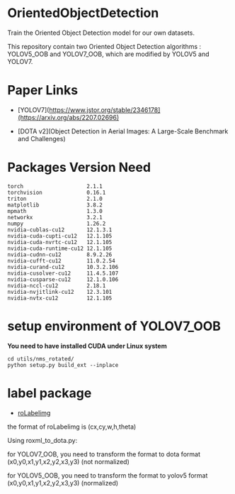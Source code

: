 # OrientedObjectDetection

Train the Oriented Object Detection model for our own datasets.

This repository contain two Oriented Object Detection algorithms : YOLOV5_OOB and YOLOV7_OOB, which are modified by YOLOV5 and YOLOV7.

# Paper Links  

* [YOLOV7](https://www.jstor.org/stable/2346178](https://arxiv.org/abs/2207.02696)

* [DOTA v2](Object Detection in Aerial Images: A Large-Scale Benchmark and Challenges)

# Packages Version Need
```
torch                    2.1.1
torchvision              0.16.1
triton                   2.1.0
matplotlib               3.8.2
mpmath                   1.3.0
networkx                 3.2.1
numpy                    1.26.2
nvidia-cublas-cu12       12.1.3.1
nvidia-cuda-cupti-cu12   12.1.105
nvidia-cuda-nvrtc-cu12   12.1.105
nvidia-cuda-runtime-cu12 12.1.105
nvidia-cudnn-cu12        8.9.2.26
nvidia-cufft-cu12        11.0.2.54
nvidia-curand-cu12       10.3.2.106
nvidia-cusolver-cu12     11.4.5.107
nvidia-cusparse-cu12     12.1.0.106
nvidia-nccl-cu12         2.18.1
nvidia-nvjitlink-cu12    12.3.101
nvidia-nvtx-cu12         12.1.105
```

# setup environment of YOLOV7_OOB
__You need to have installed CUDA under Linux system__
```
cd utils/nms_rotated/
python setup.py build_ext --inplace
```

# label package
* [roLabelimg](https://github.com/cgvict/roLabelImg)

the format of roLabelimg is (cx,cy,w,h,theta)

Using roxml_to_dota.py:

for YOLOV7_OOB, you need to transform the format to dota format (x0,y0,x1,y1,x2,y2,x3,y3) (not normalized) 

for YOLOV5_OOB, you need to transform the format to yolov5 format (x0,y0,x1,y1,x2,y2,x3,y3) (normalized)


